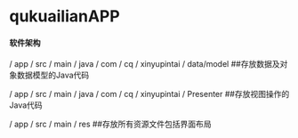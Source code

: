 # qukuailianAPP

#### 软件架构

/ app / src / main / java / com / cq / xinyupintai / data/model        ##存放数据及对象数据模型的Java代码

/ app / src / main / java / com / cq / xinyupintai / Presenter       ##存放视图操作的Java代码

/ app / src / main / res    ##存放所有资源文件包括界面布局

